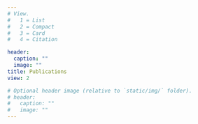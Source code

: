 ```yaml
---
# View.
#   1 = List
#   2 = Compact
#   3 = Card
#   4 = Citation

header:
  caption: ""
  image: ""
title: Publications
view: 2

# Optional header image (relative to `static/img/` folder).
# header:
#   caption: ""
#   image: ""
---
```

